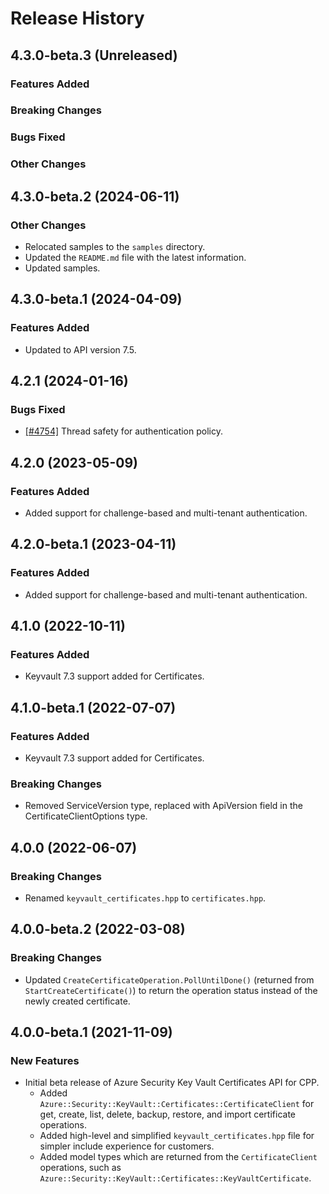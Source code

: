 # Release History

## 4.3.0-beta.3 (Unreleased)

### Features Added

### Breaking Changes

### Bugs Fixed

### Other Changes

## 4.3.0-beta.2 (2024-06-11)

### Other Changes

- Relocated samples to the `samples` directory.
- Updated the `README.md` file with the latest information.
- Updated samples. 

## 4.3.0-beta.1 (2024-04-09)

### Features Added

- Updated to API version 7.5.

## 4.2.1 (2024-01-16)

### Bugs Fixed

- [[#4754]](https://github.com/Azure/azure-sdk-for-cpp/issues/4754) Thread safety for authentication policy.

## 4.2.0 (2023-05-09)

### Features Added

- Added support for challenge-based and multi-tenant authentication.

## 4.2.0-beta.1 (2023-04-11)

### Features Added

- Added support for challenge-based and multi-tenant authentication.

## 4.1.0 (2022-10-11)

### Features Added

- Keyvault 7.3 support added for Certificates.

## 4.1.0-beta.1 (2022-07-07)

### Features Added

- Keyvault 7.3 support added for Certificates.

### Breaking Changes

- Removed ServiceVersion type, replaced with ApiVersion field in the CertificateClientOptions type.

## 4.0.0 (2022-06-07)

### Breaking Changes

- Renamed `keyvault_certificates.hpp` to `certificates.hpp`.

## 4.0.0-beta.2 (2022-03-08)

### Breaking Changes
- Updated `CreateCertificateOperation.PollUntilDone()` (returned from `StartCreateCertificate()`)  to return the operation status instead of the newly created certificate.

## 4.0.0-beta.1 (2021-11-09)

### New Features

- Initial beta release of Azure Security Key Vault Certificates API for CPP.
  - Added `Azure::Security::KeyVault::Certificates::CertificateClient` for get, create, list, delete, backup, restore, and import certificate operations.
  - Added high-level and simplified `keyvault_certificates.hpp` file for simpler include experience for customers.
  - Added model types which are returned from the `CertificateClient` operations, such as `Azure::Security::KeyVault::Certificates::KeyVaultCertificate`.
